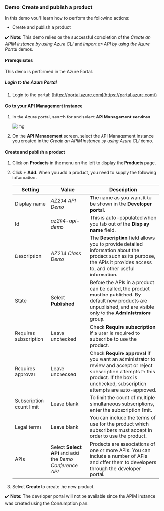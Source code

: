 ### Demo: Create and publish a product

In this demo you'll learn how to perform the following actions:

- Create and publish a product

✔️ **Note:** This demo relies on the successful completion of the *Create an APIM instance by using Azure CLI* and *Import an API by using the Azure Portal* demos.

#### Prerequisites

This demo is performed in the Azure Portal.

##### Login to the Azure Portal

1. Login to the portal: [https://portal.azure.com](https://portal.azure.com/)

#### Go to your API Management instance

1. In the Azure portal, search for and select **API Management services**.

   ![img](Images/906120-363567.png)

2. On the **API Management** screen, select the API Management instance you created in the *Create an APIM instance by using Azure CLI* demo.

#### Create and publish a product

1. Click on **Products** in the menu on the left to display the **Products** page.

2. Click **+ Add**. When you add a product, you need to supply the following information:

   | Setting                  | Value                                                   | Description                                                  |
   | ------------------------ | ------------------------------------------------------- | ------------------------------------------------------------ |
   | Display name             | *AZ204 API Demo*                                        | The name as you want it to be shown in the **Developer portal**. |
   | Id                       | *az204-api-demo*                                        | This is auto-populated when you tab out of the **Display name** field. |
   | Description              | *AZ204 Class Demo*                                      | The **Description** field allows you to provide detailed information about the product such as its purpose, the APIs it provides access to, and other useful information. |
   | State                    | Select **Published**                                    | Before the APIs in a product can be called, the product must be published. By default new products are unpublished, and are visible only to the **Administrators** group. |
   | Requires subscription    | Leave unchecked                                         | Check **Require subscription** if a user is required to subscribe to use the product. |
   | Requires approval        | Leave unchecked                                         | Check **Require approval** if you want an administrator to review and accept or reject subscription attempts to this product. If the box is unchecked, subscription attempts are auto-approved. |
   | Subscription count limit | Leave blank                                             | To limit the count of multiple simultaneous subscriptions, enter the subscription limit. |
   | Legal terms              | Leave blank                                             | You can include the terms of use for the product which subscribers must accept in order to use the product. |
   | APIs                     | Select **Select API** and add the *Demo Conference API* | Products are associations of one or more APIs. You can include a number of APIs and offer them to developers through the developer portal. |

3. Select **Create** to create the new product.

✔️ **Note:** The developer portal will not be available since the APIM instance was created using the Consumption plan.